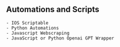 ## Automations and Scripts
    - IOS Scriptable
    - Python Automations
    - Javascript Webscraping
    - JavaScript or Python Openai GPT Wrapper